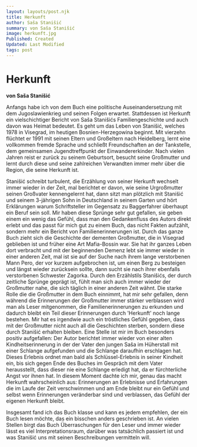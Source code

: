 ```yaml
---
layout: layouts/post.njk
title: Herkunft
author: Saša Stanišić
summary: von Saša Stanišić
image: herkunft.jpg
Published: Created
Updated: Last Modified
tags: post
---
```


# Herkunft
**von Saša Stanišić**

Anfangs habe ich von dem Buch eine politische Auseinandersetzung mit dem Jugoslawienkrieg und seinen Folgen erwartet. Stattdessen ist Herkunft ein vielschichtiger Bericht von Saša Stanišićs Familiengeschichte und auch davon was Heimat bedeutet. Es geht um das Leben von Stanišić, welches 1978 in Visegrad, im heutigen Bosnien-Herzegowina beginnt. Mit vierzehn flüchtet er 1991 mit seinen Eltern und Großeltern nach Heidelberg, lernt eine vollkommen fremde Sprache und schließt Freundschaften an der Tankstelle, dem gemeinsamen Jugendtreffpunkt der Einwandererkinder. Nach vielen Jahren reist er zurück zu seinem Geburtsort, besucht seine Großmutter und lernt durch diese und seine zahlreichen Verwandten immer mehr über die Region, die seine Herkunft ist. 

Stanišić schreibt turbulent, die Erzählung von seiner Herkunft wechselt immer wieder in der Zeit, mal berichtet er davon, wie seine Urgroßmutter seinen Großvater kennengelernt hat, dann sitzt man plötzlich mit Stanišić und seinem 3-jährigen Sohn in Deutschland in seinem Garten und hört Erklärungen warum Schriftsteller im Gegensatz zu Baggerfahrer überhaupt ein Beruf sein soll. Mir haben diese Sprünge sehr gut gefallen, sie geben einem ein wenig das Gefühl, dass man den Gedankenfluss des Autors direkt erlebt und das passt für mich gut zu einem Buch, das nicht Fakten aufzählt, sondern mehr ein Bericht von Familienerinnerungen ist. 
Durch das ganze Buch zieht sich die Geschichte der dementen Großmutter, die in Visegrad geblieben ist und früher eine Art Mafia-Bossin war. Sie hat ihr ganzes Leben dort verbracht und mit der beginnenden Demenz lebt sie immer wieder in einer anderen Zeit, mal ist sie auf der Suche nach ihrem lange verstorbenen Mann Pero, der vor kurzem aufgebrochen ist, um einen Berg zu besteigen und längst wieder zurücksein sollte, dann sucht sie nach ihrer ebenfalls verstorbenen Schwester Zagorka. 
Durch den Erzählstils Stanišićs, der durch zeitliche Sprünge geprägt ist, fühlt man sich auch immer wieder der Großmutter nahe, die sich täglich in einer anderen Zeit wähnt. Die starke Rolle die die Großmutter in dem Buch einnimmt, hat mir sehr gefallen, denn während die Erinnerungen der Großmutter immer stärker verblassen wird man als Leser mitgenommen, die Familienerinnerungen zu erkunden und dadurch bleibt ein Teil dieser Erinnerungen durch 'Herkunft' noch lange bestehen. Mir hat es irgendwie auch ein tröstliches Gefühl gegeben, dass mit der Großmutter nicht auch all die Geschichten sterben, sondern diese durch Stanišić erhalten bleiben.
Eine Stelle ist mir im Buch besonders positiv aufgefallen: Der Autor berichtet immer wieder von einer alten Kindheitserinnerung in der der Vater den jungen Saša im Hüherstall mit einer Schlange aufgefunden und die Schlange daraufhin erschlagen hat. Dieses Erlebnis ordnet man bald als Schlüssel-Erlebnis in seiner Kindheit ein, bis sich gegen Ende des Buches im Gespräch mit dem Vater herausstellt, dass dieser nie eine Schlange erledigt hat, da er fürchterliche Angst vor ihnen hat. 
In diesem Moment dachte ich mir, genau das macht Herkunft wahrscheinlich aus: Erinnerungen an Erlebnisse und Erfahrungen die im Laufe der Zeit verschwimmen und am Ende bleibt nur ein Gefühl und selbst wenn Erinnerungen veränderbar sind und verblassen, das Gefühl der eigenen Herkunft bleibt. 

Insgesamt fand ich das Buch klasse und kann es jedem empfehlen, der ein Buch lesen möchte, das ein bisschen anders geschrieben ist. An vielen Stellen birgt das Buch Überraschungen für den Leser und immer wieder lässt es viel Interpretationsraum, darüber was tatsächlich passiert ist und was Stanišić uns mit seinen Beschreibungen vermitteln will. 